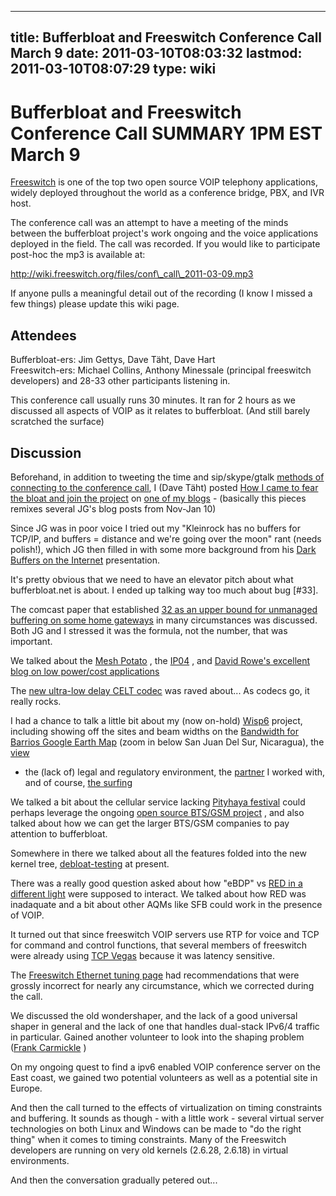 
---
title: Bufferbloat and Freeswitch Conference Call March 9
date: 2011-03-10T08:03:32
lastmod: 2011-03-10T08:07:29
type: wiki
---
Bufferbloat and Freeswitch Conference Call SUMMARY 1PM EST March 9
==================================================================

[Freeswitch](http://www.freeswitch.org) is one of the top two open
source VOIP telephony applications, widely deployed throughout the world
as a conference bridge, PBX, and IVR host.

The conference call was an attempt to have a meeting of the minds
between the bufferbloat project's work ongoing and the voice
applications deployed in the field. The call was recorded. If you would
like to participate post-hoc the mp3 is available at:

http://wiki.freeswitch.org/files/conf\_call\_2011-03-09.mp3

If anyone pulls a meaningful detail out of the recording (I know I
missed a few things) please update this wiki page.

Attendees
---------

Bufferbloat-ers: Jim Gettys, Dave Täht, Dave Hart\
Freeswitch-ers: Michael Collins, Anthony Minessale (principal freeswitch
developers) and 28-33 other participants listening in.

This conference call usually runs 30 minutes. It ran for 2 hours as we
discussed all aspects of VOIP as it relates to bufferbloat. (And still
barely scratched the surface)

Discussion
----------

Beforehand, in addition to tweeting the time and sip/skype/gtalk
[methods of connecting to the conference
call](http://www.bufferbloat.net/news/8), I (Dave Täht) posted [How I
came to fear the bloat and join the
project](http://the-edge.blogspot.com/2011/03/beating-my-bloat.html) on
[one of my blogs](http://the-edge.blogspot.com/) - (basically this
pieces remixes several JG's blog posts from Nov-Jan 10)

Since JG was in poor voice I tried out my "Kleinrock has no buffers for
TCP/IP, and buffers = distance and we're going over the moon" rant
(needs polish!), which JG then filled in with some more background from
his [Dark Buffers on the
Internet](http://mirrors.bufferbloat.net/Talks/BellLabs01192011/)
presentation.

It's pretty obvious that we need to have an elevator pitch about what
bufferbloat.net is about. I ended up talking way too much about bug
\[\#33\].

The comcast paper that established [32 as an upper bound for unmanaged
buffering on some home gateways]() in many circumstances was
discussed. Both JG and I stressed it was the formula, not the number,
that was important.

We talked about the [Mesh
Potato](http://www.villagetelco.org/about/mesh-potato/) , the
[IP04](http://www.rowetel.com/blog/?page_id=440) , and [David Rowe's
excellent blog on low power/cost
applications](http://www.rowetel.com/blog/)

The [new ultra-low delay CELT codec](http://www.celt-codec.org/) was
raved about... As codecs go, it really rocks.

I had a chance to talk a little bit about my (now on-hold)
[Wisp6](http://nex-6.taht.net/wiki/wisp6/) project, including showing
off the sites and beam widths on the [Bandwidth for Barrios Google Earth
Map](http://www.teklibre.com/~d/b4barrios10.kml) (zoom in below San Juan
Del Sur, Nicaragua), the
[view](http://www.teklibre.com/~d/casayanqui/masterbedoomviewbetter.jpg)
- the (lack of) legal and regulatory environment, the
[partner](http://www.condor.com.ni) I worked with, and of course, [the
surfing](http://www.nicaraguasurfreport.com/reportlist.php?id_secc=25&amp;x_date=2011-03-05&amp;z_date=%3D%2C%27%2C%27)

We talked a bit about the cellular service lacking [Pityhaya
festival](http://www.earthshippitayafestival.com/) could perhaps
leverage the ongoing [open source BTS/GSM
project](http://openbts.sourceforge.net/) , and also talked about how we
can get the larger BTS/GSM companies to pay attention to bufferbloat.

Somewhere in there we talked about all the features folded into the new
kernel tree,
[debloat-testing](https://lists.bufferbloat.net/pipermail/bloat-devel/2011-February/000061.html)
at present.

There was a really good question asked about how "eBDP" vs [RED in a
different
light](http://mirrors.bufferbloat.net/RelevantPapers/Red_in_a_different_light.pdf)
were supposed to interact. We talked about how RED was inadaquate and a
bit about other AQMs like SFB could work in the presence of VOIP.

It turned out that since freeswitch VOIP servers use RTP for voice and
TCP for command and control functions, that several members of
freeswitch were already using [TCP
Vegas](http://en.wikipedia.org/wiki/TCP_Vegas) because it was latency
sensitive.

The [Freeswitch Ethernet tuning
page](http://wiki.freeswitch.org/wiki/Performance_testing_and_configurations#Ethernet_tuning_in_Linux)
had recommendations that were grossly incorrect for nearly any
circumstance, which we corrected during the call.

We discussed the old wondershaper, and the lack of a good universal
shaper in general and the lack of one that handles dual-stack IPv6/4
traffic in particular. Gained another volunteer to look into the shaping
problem ([Frank Carmickle](http://www.carmickle.com) )

On my ongoing quest to find a ipv6 enabled VOIP conference server on the
East coast, we gained two potential volunteers as well as a potential
site in Europe.

And then the call turned to the effects of virtualization on timing
constraints and buffering. It sounds as though - with a little work -
several virtual server technologies on both Linux and Windows can be
made to "do the right thing" when it comes to timing constraints. Many
of the Freeswitch developers are running on very old kernels (2.6.28,
2.6.18) in virtual environments.

And then the conversation gradually petered out...
